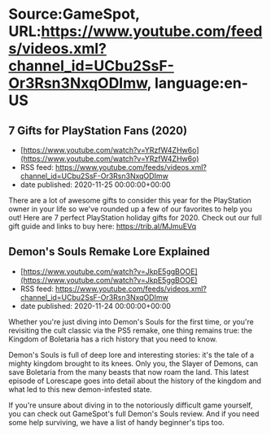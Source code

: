 # Source:GameSpot, URL:https://www.youtube.com/feeds/videos.xml?channel_id=UCbu2SsF-Or3Rsn3NxqODImw, language:en-US

## 7 Gifts for PlayStation Fans (2020)
 - [https://www.youtube.com/watch?v=YRzfW4ZHw6o](https://www.youtube.com/watch?v=YRzfW4ZHw6o)
 - RSS feed: https://www.youtube.com/feeds/videos.xml?channel_id=UCbu2SsF-Or3Rsn3NxqODImw
 - date published: 2020-11-25 00:00:00+00:00

There are a lot of awesome gifts to consider this year for the PlayStation owner in your life so we've rounded up a few of our favorites to help you out! Here are 7 perfect PlayStation holiday gifts for 2020.  Check out our full gift guide and links to buy here: https://trib.al/MJmuEVq

## Demon's Souls Remake Lore Explained
 - [https://www.youtube.com/watch?v=JkpE5ggBOOE](https://www.youtube.com/watch?v=JkpE5ggBOOE)
 - RSS feed: https://www.youtube.com/feeds/videos.xml?channel_id=UCbu2SsF-Or3Rsn3NxqODImw
 - date published: 2020-11-24 00:00:00+00:00

Whether you're just diving into Demon's Souls for the first time, or you're revisiting the cult classic via the PS5 remake, one thing remains true: the Kingdom of Boletaria has a rich history that you need to know.

Demon's Souls is full of deep lore and interesting stories: it's the tale of a mighty kingdom brought to its knees. Only you, the Slayer of Demons, can save Boletaria from the many beasts that now roam the land. This latest episode of Lorescape goes into detail about the history of the kingdom and what led to this new demon-infested state.

If you're unsure about diving in to the notoriously difficult game yourself, you can check out GameSpot's full Demon's Souls review. And if you need some help surviving, we have a list of handy beginner's tips too.

